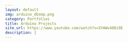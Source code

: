 ```yaml
---
layout: default
img: arduino_dbsmp.png
category: Portfolios
title: Arduino Projects
site_url: https://www.youtube.com/watch?v=SYAWv408i9E
description: |
---
```

